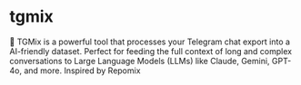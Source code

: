 # tgmix
💬 TGMix is a powerful tool that processes your Telegram chat export into a AI-friendly dataset. Perfect for feeding the full context of long and complex conversations to Large Language Models (LLMs) like Claude, Gemini, GPT-4o, and more. Inspired by Repomix
